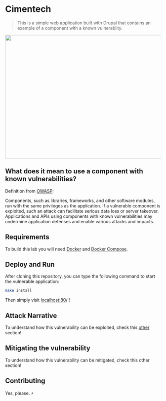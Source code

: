 # Cimentech
 > This is a simple web application built with Drupal that contains an example of a component with a known vulnerabilty.

<p align="center">
 <img width="560" height="400" src="docs/attack1.gif">
</p>

## What does it mean to use a component with known vulnerabilities?

Definition from [OWASP](https://www.owasp.org/images/7/72/OWASP_Top_10-2017_%28en%29.pdf.pdf):

Components, such as libraries, frameworks, and other software modules, run with the same privileges as the application. If a vulnerable component is exploited, such an attack can facilitate serious data loss or server takeover. Applications and APIs using components with known vulnerabilities may undermine application defenses and enable various attacks and impacts. 

## Requirements

To build this lab you will need [Docker][Docker Install] and [Docker Compose][Docker Compose Install].

## Deploy and Run

After cloning this repository, you can type the following command to start the vulnerable application:

```sh
make install
```

Then simply visit [localhost:80/][App] !

## Attack Narrative

To understand how this vulnerability can be exploited, check this [other][Narrative] section!

## Mitigating the vulnerability

To understand how this vulnerability can be mitigated, check this other section!

[Docker Install]:  https://docs.docker.com/install/
[Docker Compose Install]: https://docs.docker.com/compose/install/
[App]: http://127.0.0.1:80/
[Narrative]: docs/ATTACK.md

## Contributing

Yes, please. :zap:
